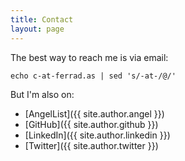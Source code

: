```yaml
---
title: Contact
layout: page
---
```


The best way to reach me is via email:

```shell
echo c-at-ferrad.as | sed 's/-at-/@/'
```

But I'm also on:

- [AngelList]({{ site.author.angel }})
- [GitHub]({{ site.author.github }})
- [LinkedIn]({{ site.author.linkedin }})
- [Twitter]({{ site.author.twitter }})
